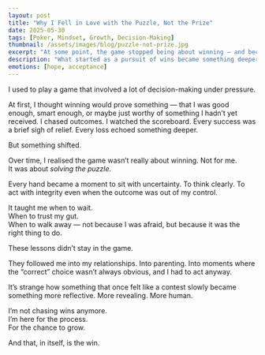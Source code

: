 ```yaml
---
layout: post
title: "Why I Fell in Love with the Puzzle, Not the Prize"
date: 2025-05-30
tags: [Poker, Mindset, Growth, Decision-Making]
thumbnail: /assets/images/blog/puzzle-not-prize.jpg
excerpt: "At some point, the game stopped being about winning — and became about learning, growing, and making peace with uncertainty."
description: "What started as a pursuit of wins became something deeper: a reflection of life, decision-making, and personal growth. A story about poker — and everything it taught me beyond the table."
emotions: [hope, acceptance]
---
```


I used to play a game that involved a lot of decision-making under pressure.

At first, I thought winning would prove something — that I was good enough, smart enough, or maybe just worthy of something I hadn’t yet received. I chased outcomes. I watched the scoreboard. Every success was a brief sigh of relief. Every loss echoed something deeper.

But something shifted.

Over time, I realised the game wasn’t really about winning. Not for me.  
It was about *solving the puzzle*.

Every hand became a moment to sit with uncertainty. To think clearly. To act with integrity even when the outcome was out of my control.

It taught me when to wait.  
When to trust my gut.  
When to walk away — not because I was afraid, but because it was the right thing to do.

These lessons didn’t stay in the game.

They followed me into my relationships. Into parenting. Into moments where the “correct” choice wasn’t always obvious, and I had to act anyway.

It’s strange how something that once felt like a contest slowly became something more reflective. More revealing. More human.

I’m not chasing wins anymore.  
I’m here for the process.  
For the chance to grow.

And that, in itself, is the win.
